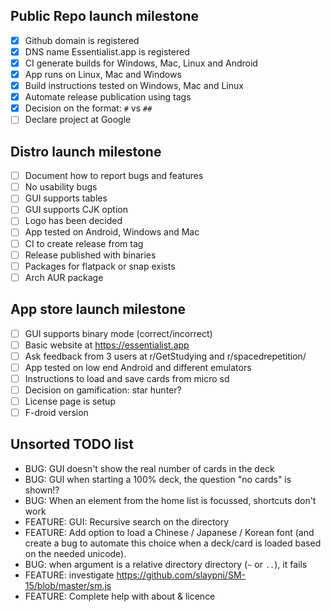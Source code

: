 ## Public Repo launch milestone

- [x] Github domain is registered
- [x] DNS name Essentialist.app is registered
- [x] CI generate builds for Windows, Mac, Linux and Android
- [x] App runs on Linux, Mac and Windows
- [x] Build instructions tested on Windows, Mac and Linux
- [x] Automate release publication using tags
- [x] Decision on the format: `#` vs `##`
- [ ] Declare project at Google

## Distro launch milestone

- [ ] Document how to report bugs and features
- [ ] No usability bugs
- [ ] GUI supports tables
- [ ] GUI supports CJK option
- [ ] Logo has been decided
- [ ] App tested on Android, Windows and Mac
- [ ] CI to create release from tag
- [ ] Release published with binaries
- [ ] Packages for flatpack or snap exists
- [ ] Arch AUR package

## App store launch milestone

- [ ] GUI supports binary mode (correct/incorrect)
- [ ] Basic website at <https://essentialist.app>
- [ ] Ask feedback from 3 users at r/GetStudying and r/spacedrepetition/
- [ ] App tested on low end Android and different emulators
- [ ] Instructions to load and save cards from micro sd
- [ ] Decision on gamification: star hunter?
- [ ] License page is setup
- [ ] F-droid version

## Unsorted TODO list

- BUG: GUI doesn't show the real number of cards in the deck
- BUG: GUI when starting a 100% deck, the question "no cards" is shown!?
- BUG: When an element from the home list is focussed, shortcuts don't work
- FEATURE: GUI: Recursive search on the directory
- FEATURE: Add option to load a Chinese / Japanese / Korean font (and
create a bug to automate this choice when a deck/card is loaded based on the
needed unicode).
- BUG: when argument is a relative directory directory (`~` or `..`), it fails
- FEATURE: investigate <https://github.com/slaypni/SM-15/blob/master/sm.js>
- FEATURE: Complete help with about & licence
